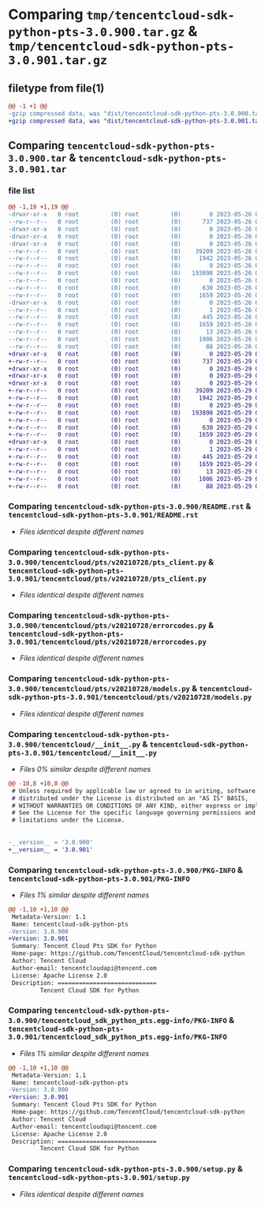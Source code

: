 # Comparing `tmp/tencentcloud-sdk-python-pts-3.0.900.tar.gz` & `tmp/tencentcloud-sdk-python-pts-3.0.901.tar.gz`

## filetype from file(1)

```diff
@@ -1 +1 @@
-gzip compressed data, was "dist/tencentcloud-sdk-python-pts-3.0.900.tar", last modified: Fri May 26 02:25:02 2023, max compression
+gzip compressed data, was "dist/tencentcloud-sdk-python-pts-3.0.901.tar", last modified: Mon May 29 02:33:58 2023, max compression
```

## Comparing `tencentcloud-sdk-python-pts-3.0.900.tar` & `tencentcloud-sdk-python-pts-3.0.901.tar`

### file list

```diff
@@ -1,19 +1,19 @@
-drwxr-xr-x   0 root         (0) root         (0)        0 2023-05-26 02:25:02.000000 tencentcloud-sdk-python-pts-3.0.900/
--rw-r--r--   0 root         (0) root         (0)      737 2023-05-26 02:25:02.000000 tencentcloud-sdk-python-pts-3.0.900/README.rst
-drwxr-xr-x   0 root         (0) root         (0)        0 2023-05-26 02:25:02.000000 tencentcloud-sdk-python-pts-3.0.900/tencentcloud/
-drwxr-xr-x   0 root         (0) root         (0)        0 2023-05-26 02:25:02.000000 tencentcloud-sdk-python-pts-3.0.900/tencentcloud/pts/
-drwxr-xr-x   0 root         (0) root         (0)        0 2023-05-26 02:25:02.000000 tencentcloud-sdk-python-pts-3.0.900/tencentcloud/pts/v20210728/
--rw-r--r--   0 root         (0) root         (0)    39209 2023-05-26 02:25:02.000000 tencentcloud-sdk-python-pts-3.0.900/tencentcloud/pts/v20210728/pts_client.py
--rw-r--r--   0 root         (0) root         (0)     1942 2023-05-26 02:25:02.000000 tencentcloud-sdk-python-pts-3.0.900/tencentcloud/pts/v20210728/errorcodes.py
--rw-r--r--   0 root         (0) root         (0)        0 2023-05-26 02:25:02.000000 tencentcloud-sdk-python-pts-3.0.900/tencentcloud/pts/v20210728/__init__.py
--rw-r--r--   0 root         (0) root         (0)   193898 2023-05-26 02:25:02.000000 tencentcloud-sdk-python-pts-3.0.900/tencentcloud/pts/v20210728/models.py
--rw-r--r--   0 root         (0) root         (0)        0 2023-05-26 02:25:02.000000 tencentcloud-sdk-python-pts-3.0.900/tencentcloud/pts/__init__.py
--rw-r--r--   0 root         (0) root         (0)      630 2023-05-26 02:25:02.000000 tencentcloud-sdk-python-pts-3.0.900/tencentcloud/__init__.py
--rw-r--r--   0 root         (0) root         (0)     1659 2023-05-26 02:25:02.000000 tencentcloud-sdk-python-pts-3.0.900/PKG-INFO
-drwxr-xr-x   0 root         (0) root         (0)        0 2023-05-26 02:25:02.000000 tencentcloud-sdk-python-pts-3.0.900/tencentcloud_sdk_python_pts.egg-info/
--rw-r--r--   0 root         (0) root         (0)        1 2023-05-26 02:25:02.000000 tencentcloud-sdk-python-pts-3.0.900/tencentcloud_sdk_python_pts.egg-info/dependency_links.txt
--rw-r--r--   0 root         (0) root         (0)      445 2023-05-26 02:25:02.000000 tencentcloud-sdk-python-pts-3.0.900/tencentcloud_sdk_python_pts.egg-info/SOURCES.txt
--rw-r--r--   0 root         (0) root         (0)     1659 2023-05-26 02:25:02.000000 tencentcloud-sdk-python-pts-3.0.900/tencentcloud_sdk_python_pts.egg-info/PKG-INFO
--rw-r--r--   0 root         (0) root         (0)       13 2023-05-26 02:25:02.000000 tencentcloud-sdk-python-pts-3.0.900/tencentcloud_sdk_python_pts.egg-info/top_level.txt
--rw-r--r--   0 root         (0) root         (0)     1006 2023-05-26 02:25:02.000000 tencentcloud-sdk-python-pts-3.0.900/setup.py
--rw-r--r--   0 root         (0) root         (0)       88 2023-05-26 02:25:02.000000 tencentcloud-sdk-python-pts-3.0.900/setup.cfg
+drwxr-xr-x   0 root         (0) root         (0)        0 2023-05-29 02:33:58.000000 tencentcloud-sdk-python-pts-3.0.901/
+-rw-r--r--   0 root         (0) root         (0)      737 2023-05-29 02:33:58.000000 tencentcloud-sdk-python-pts-3.0.901/README.rst
+drwxr-xr-x   0 root         (0) root         (0)        0 2023-05-29 02:33:58.000000 tencentcloud-sdk-python-pts-3.0.901/tencentcloud/
+drwxr-xr-x   0 root         (0) root         (0)        0 2023-05-29 02:33:58.000000 tencentcloud-sdk-python-pts-3.0.901/tencentcloud/pts/
+drwxr-xr-x   0 root         (0) root         (0)        0 2023-05-29 02:33:58.000000 tencentcloud-sdk-python-pts-3.0.901/tencentcloud/pts/v20210728/
+-rw-r--r--   0 root         (0) root         (0)    39209 2023-05-29 02:33:58.000000 tencentcloud-sdk-python-pts-3.0.901/tencentcloud/pts/v20210728/pts_client.py
+-rw-r--r--   0 root         (0) root         (0)     1942 2023-05-29 02:33:58.000000 tencentcloud-sdk-python-pts-3.0.901/tencentcloud/pts/v20210728/errorcodes.py
+-rw-r--r--   0 root         (0) root         (0)        0 2023-05-29 02:33:58.000000 tencentcloud-sdk-python-pts-3.0.901/tencentcloud/pts/v20210728/__init__.py
+-rw-r--r--   0 root         (0) root         (0)   193898 2023-05-29 02:33:58.000000 tencentcloud-sdk-python-pts-3.0.901/tencentcloud/pts/v20210728/models.py
+-rw-r--r--   0 root         (0) root         (0)        0 2023-05-29 02:33:58.000000 tencentcloud-sdk-python-pts-3.0.901/tencentcloud/pts/__init__.py
+-rw-r--r--   0 root         (0) root         (0)      630 2023-05-29 02:33:58.000000 tencentcloud-sdk-python-pts-3.0.901/tencentcloud/__init__.py
+-rw-r--r--   0 root         (0) root         (0)     1659 2023-05-29 02:33:58.000000 tencentcloud-sdk-python-pts-3.0.901/PKG-INFO
+drwxr-xr-x   0 root         (0) root         (0)        0 2023-05-29 02:33:58.000000 tencentcloud-sdk-python-pts-3.0.901/tencentcloud_sdk_python_pts.egg-info/
+-rw-r--r--   0 root         (0) root         (0)        1 2023-05-29 02:33:58.000000 tencentcloud-sdk-python-pts-3.0.901/tencentcloud_sdk_python_pts.egg-info/dependency_links.txt
+-rw-r--r--   0 root         (0) root         (0)      445 2023-05-29 02:33:58.000000 tencentcloud-sdk-python-pts-3.0.901/tencentcloud_sdk_python_pts.egg-info/SOURCES.txt
+-rw-r--r--   0 root         (0) root         (0)     1659 2023-05-29 02:33:58.000000 tencentcloud-sdk-python-pts-3.0.901/tencentcloud_sdk_python_pts.egg-info/PKG-INFO
+-rw-r--r--   0 root         (0) root         (0)       13 2023-05-29 02:33:58.000000 tencentcloud-sdk-python-pts-3.0.901/tencentcloud_sdk_python_pts.egg-info/top_level.txt
+-rw-r--r--   0 root         (0) root         (0)     1006 2023-05-29 02:33:58.000000 tencentcloud-sdk-python-pts-3.0.901/setup.py
+-rw-r--r--   0 root         (0) root         (0)       88 2023-05-29 02:33:58.000000 tencentcloud-sdk-python-pts-3.0.901/setup.cfg
```

### Comparing `tencentcloud-sdk-python-pts-3.0.900/README.rst` & `tencentcloud-sdk-python-pts-3.0.901/README.rst`

 * *Files identical despite different names*

### Comparing `tencentcloud-sdk-python-pts-3.0.900/tencentcloud/pts/v20210728/pts_client.py` & `tencentcloud-sdk-python-pts-3.0.901/tencentcloud/pts/v20210728/pts_client.py`

 * *Files identical despite different names*

### Comparing `tencentcloud-sdk-python-pts-3.0.900/tencentcloud/pts/v20210728/errorcodes.py` & `tencentcloud-sdk-python-pts-3.0.901/tencentcloud/pts/v20210728/errorcodes.py`

 * *Files identical despite different names*

### Comparing `tencentcloud-sdk-python-pts-3.0.900/tencentcloud/pts/v20210728/models.py` & `tencentcloud-sdk-python-pts-3.0.901/tencentcloud/pts/v20210728/models.py`

 * *Files identical despite different names*

### Comparing `tencentcloud-sdk-python-pts-3.0.900/tencentcloud/__init__.py` & `tencentcloud-sdk-python-pts-3.0.901/tencentcloud/__init__.py`

 * *Files 0% similar despite different names*

```diff
@@ -10,8 +10,8 @@
 # Unless required by applicable law or agreed to in writing, software
 # distributed under the License is distributed on an "AS IS" BASIS,
 # WITHOUT WARRANTIES OR CONDITIONS OF ANY KIND, either express or implied.
 # See the License for the specific language governing permissions and
 # limitations under the License.
 
 
-__version__ = '3.0.900'
+__version__ = '3.0.901'
```

### Comparing `tencentcloud-sdk-python-pts-3.0.900/PKG-INFO` & `tencentcloud-sdk-python-pts-3.0.901/PKG-INFO`

 * *Files 1% similar despite different names*

```diff
@@ -1,10 +1,10 @@
 Metadata-Version: 1.1
 Name: tencentcloud-sdk-python-pts
-Version: 3.0.900
+Version: 3.0.901
 Summary: Tencent Cloud Pts SDK for Python
 Home-page: https://github.com/TencentCloud/tencentcloud-sdk-python
 Author: Tencent Cloud
 Author-email: tencentcloudapi@tencent.com
 License: Apache License 2.0
 Description: ============================
         Tencent Cloud SDK for Python
```

### Comparing `tencentcloud-sdk-python-pts-3.0.900/tencentcloud_sdk_python_pts.egg-info/PKG-INFO` & `tencentcloud-sdk-python-pts-3.0.901/tencentcloud_sdk_python_pts.egg-info/PKG-INFO`

 * *Files 1% similar despite different names*

```diff
@@ -1,10 +1,10 @@
 Metadata-Version: 1.1
 Name: tencentcloud-sdk-python-pts
-Version: 3.0.900
+Version: 3.0.901
 Summary: Tencent Cloud Pts SDK for Python
 Home-page: https://github.com/TencentCloud/tencentcloud-sdk-python
 Author: Tencent Cloud
 Author-email: tencentcloudapi@tencent.com
 License: Apache License 2.0
 Description: ============================
         Tencent Cloud SDK for Python
```

### Comparing `tencentcloud-sdk-python-pts-3.0.900/setup.py` & `tencentcloud-sdk-python-pts-3.0.901/setup.py`

 * *Files identical despite different names*

